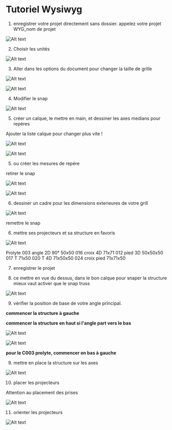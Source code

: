 # Tutoriel Wysiwyg

1. enregistrer votre projet directement sans dossier. appelez votre projet WYG_nom de projet

![Alt text](../images/2024-01-28_04h13_51.png)

2. Choisir les unités

![Alt text](../images/IMG_0999.JPEG)

3. Aller dans les options du document pour changer la taille de grille

![Alt text](../images/IMG_1001.JPEG)

![Alt text](../images/2024-01-28_04h28_44.png)

4. Modifier le snap

![Alt text](../images/2024-01-27_06h07_53.png)

5. créer un calque, le mettre en main, et dessiner les axes medians pour repères

Ajouter la liste calque pour changer plus vite !

![Alt text](../images/2024-01-28_06h23_42.png)

![Alt text](../images/2024-01-27_17h15_01.png)

5. ou créer les mesures de repère

retirer le snap

![Alt text](../images/2024-01-28_04h30_42.png)

![Alt text](../images/2024-01-28_04h21_12.png)


6. dessiner un cadre pour les dimensions exterieures de votre grill

![Alt text](../images/2024-01-28_04h32_40.png)

remettre le snap

6. mettre ses projecteurs et sa structure en favoris

![Alt text](../images/2024-01-27_17h19_25.png)

Prolyte 
003 angle 2D 90° 50x50
016 croix 4D 71x71
012 pied 3D 50x50x50
017 T 71x50
020 T 4D 71x50x50
024 croix pied 71x71x50

7. enregistrer le projet

8. ce mettre en vue du dessus, dans le bon calque 
pour snaper la structure mieux vaut activer que le snap truss

![Alt text](../images/2024-01-28_05h08_06.png)

9. vérifier la position de base de votre angle principal.

**commencer la structure à gauche**

**commencer la structure en haut si l'angle part vers le bas**

![Alt text](../images/2024-01-28_05h35_45.png)

![Alt text](../images/2024-01-28_05h39_23.png)

**pour le C003 prolyte, commencer en bas à gauche**

9. mettre en place la structure sur les axes

![Alt text](../images/2024-01-28_05h42_11.png)

10. placer les projecteurs

Attention au placement des prises

![Alt text](../images/2024-01-28_05h46_04.png)

11. orienter les projecteurs

![Alt text](../images/2024-01-28_05h46_38.png)

